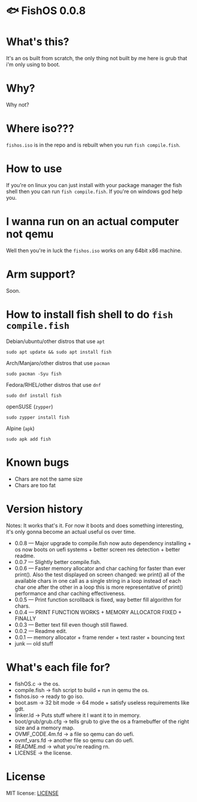 # 🐟 FishOS 0.0.8

# What's this?
It's an os built from scratch, the only thing not built by me here is grub that i'm only using to boot.

# Why?
Why not?

# Where iso???
```fishos.iso``` is in the repo and is rebuilt when you run ```fish compile.fish```.

# How to use
If you're on linux you can just install with your package manager the fish shell then you can run ```fish compile.fish```. If you're on windows god help you.

# I wanna run on an actual computer not qemu
Well then you're in luck the ```fishos.iso``` works on any 64bit x86 machine.

# Arm support?
Soon.

# How to install fish shell to do ```fish compile.fish```
Debian/ubuntu/other distros that use ```apt```
```fish
sudo apt update && sudo apt install fish
```

Arch/Manjaro/other distros that use ```pacman```
```fish
sudo pacman -Syu fish
```

Fedora/RHEL/other distros that use ```dnf```
```fish
sudo dnf install fish
```

openSUSE (```zypper```)
```fish
sudo zypper install fish
```

Alpine (```apk```)
```fish
sudo apk add fish
```

# Known bugs
- Chars are not the same size
- Chars are too fat

# Version history
Notes: It works that's it. For now it boots and does something interesting, it's only gonna become an actual useful os over time.
- 0.0.8 — Major upgrade to compile.fish now auto dependency installing + os now boots on uefi systems + better screen res detection + better readme.
- 0.0.7 — Slightly better compile.fish.
- 0.0.6 — Faster memory allocator and char caching for faster than ever print(). Also the test displayed on screen changed: we print() all of the available chars in one call as a single string in a loop instead of each char one after the other in a loop this is more representative of print() performance and char caching effectiveness.
- 0.0.5 — Print function scrollback is fixed, way better fill algorithm for chars.
- 0.0.4 — PRINT FUNCTION WORKS + MEMORY ALLOCATOR FIXED + FINALLY
- 0.0.3 — Better text fill even though still flawed.
- 0.0.2 — Readme edit.
- 0.0.1 — memory allocator + frame render + text raster + bouncing text
- junk — old stuff

# What's each file for?
- fishOS.c -> the os.
- compile.fish -> fish script to build + run in qemu the os.
- fishos.iso -> ready to go iso.
- boot.asm -> 32 bit mode -> 64 mode + satisfy useless requirements like gdt.
- linker.ld -> Puts stuff where it I want it to in memory.
- boot/grub/grub.cfg -> tells grub to give the os a framebuffer of the right size and a memory map.
- OVMF_CODE.4m.fd -> a file so qemu can do uefi.
- ovmf_vars.fd -> another file so qemu can do uefi.
- README.md -> what you're reading rn.
- LICENSE -> the license.

# License
MIT license: <a href="./LICENSE">LICENSE</a>